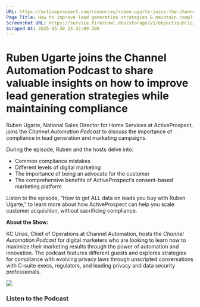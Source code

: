 ```yaml
---
URL: https://activeprospect.com/resources/ruben-ugarte-joins-the-channel-automation-podcast/
Page Title: How to improve lead generation strategies & maintain compliance
Screenshot URL: https://service.firecrawl.dev/storage/v1/object/public/media/screenshot-7181bab2-4844-4d77-b747-2f701880c8c1.png
Scraped At: 2025-05-30 23:32:09.306
---
```

# Ruben Ugarte joins the Channel Automation Podcast to share valuable insights on how to improve lead generation strategies while maintaining compliance

Ruben Ugarte, National Sales Director for Home Services at ActiveProspect, joins the _Channel Automation Podcast_ to discuss the importance of compliance in lead generation and marketing campaigns.

During the episode, Ruben and the hosts delve into:

- Common compliance mistakes
- Different levels of digital marketing
- The importance of being an advocate for the customer
- The comprehensive benefits of ActiveProspect’s consent-based marketing platform

Listen to the episode, “How to get ALL data on leads you buy with Ruben Ugarte,” to learn more about how ActiveProspect can help you scale customer acquisition, without sacrificing compliance.

**About the Show:**

KC Urias, Chief of Operations at Channel Automation, hosts the _Channel Automation Podcast_ for digital marketers who are looking to learn how to maximize their marketing results through the power of automation and innovation. The podcast features different guests and explores strategies for compliance with evolving privacy laws through unscripted conversations with C-suite execs, regulators, and leading privacy and data security professionals.

![](https://activeprospect.com/wp-content/uploads/2023/06/Podcast_RubenUgarte.png)

### Listen to the Podcast

